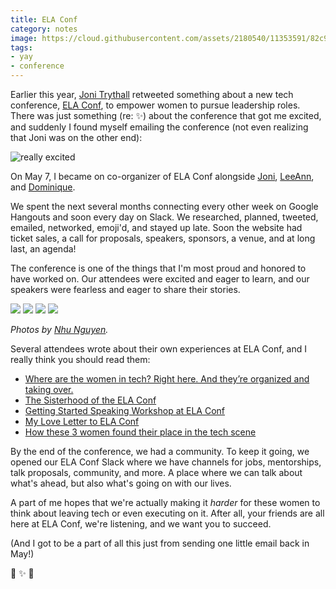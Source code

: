 ```yaml
---
title: ELA Conf
category: notes
image: https://cloud.githubusercontent.com/assets/2180540/11353591/82c9893a-9212-11e5-954e-3af8bb72f566.jpg
tags:
- yay
- conference
---
```


Earlier this year, [Joni Trythall](https://twitter.com/JoniTrythall) retweeted something about a new tech conference, [ELA Conf](http://elaconf.com), to empower women to pursue leadership roles. There was just something (re: :sparkles:) about the conference that got me excited, and suddenly I found myself emailing the conference (not even realizing that Joni was on the other end):

<div class="photos">
<img alt="really excited" src="https://cloud.githubusercontent.com/assets/2180540/11321762/54f6d1b8-9099-11e5-8803-cc56ab3f0334.png">
</div>

On May 7, I became on co-organizer of ELA Conf alongside [Joni](https://twitter.com/JoniTrythall),  [LeeAnn](https://twitter.com/_leekinney), and [Dominique](https://twitter.com/deeclarkesays).

We spent the next several months connecting every other week on Google Hangouts and soon every day on Slack. We researched, planned, tweeted, emailed, networked, emoji'd, and stayed up late. Soon the website had ticket sales, a call for proposals, speakers, sponsors, a venue, and at long last, an agenda!

The conference is one of the things that I'm most proud and honored to have worked on. Our attendees were excited and eager to learn, and our speakers were fearless and eager to share their stories.

<div class="photos">
<img src="https://cloud.githubusercontent.com/assets/2180540/11356814/421920cc-922f-11e5-804c-d433978bcb37.jpg" alt=" " class="img-half">
<img src="https://cloud.githubusercontent.com/assets/2180540/11356815/42194138-922f-11e5-9fd4-de4388bb752d.jpg" alt=" " class="img-half">
<img src="https://cloud.githubusercontent.com/assets/2180540/11356817/421d2bf4-922f-11e5-8e1f-7f3d3df57f51.jpg" alt=" " class="img-half">
<img src="https://cloud.githubusercontent.com/assets/2180540/11356816/421c1dae-922f-11e5-9c1b-fb955ee8a027.jpg" alt=" " class="img-half">
</div>

<p class="small"><em>Photos by <a href="https://twitter.com/nhu313">Nhu Nguyen</a>.</em></p>

Several attendees wrote about their own experiences at ELA Conf, and I really think you should read them:

* [Where are the women in tech? Right here. And they’re organized and taking over.](http://killerfemme.com/2015/11/22/where-are-the-women-in-tech-right-here/)
* [The Sisterhood of the ELA Conf](https://medium.com/@ajpeddakotla/the-sisterhood-of-the-ela-conf-cd3fbc1cba41#.z13032tzn)
* [Getting Started Speaking Workshop at ELA Conf](http://laurenpittenger.com/getting-started-speaking-workshop-ela-conf/)
* [My Love Letter to ELA Conf](http://www.erin-good.com/blog/2015/11/23/my-love-letter-to-ela-conf)
* [How these 3 women found their place in the tech scene](http://technical.ly/philly/2015/11/23/dawn-mcdougall-code-for-philly-ela-conf/)

By the end of the conference, we had a community. To keep it going, we opened our ELA Conf Slack where we have channels for jobs, mentorships, talk proposals, community, and more. A place where we can talk about what's ahead, but also what's going on with our lives. 

A part of me hopes that we're actually making it *harder* for these women to think about leaving tech or even executing on it. After all, your friends are all here at ELA Conf, we're listening, and we want you to succeed.

(And I got to be a part of all this just from sending one little email back in May!)

:purple_heart: :sparkles: :raising_hand:

